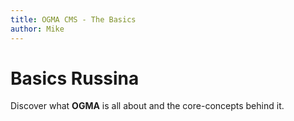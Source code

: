 ```yaml
---
title: OGMA CMS - The Basics
author: Mike
---
```

# Basics Russina

Discover what **OGMA** is all about and the core-concepts behind it.